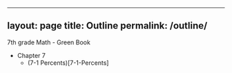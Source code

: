 ---
layout: page
title: Outline
permalink: /outline/
----
7th grade Math - Green Book

* Chapter 7
     * (7-1 Percents)[7-1-Percents]

